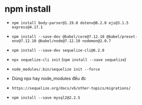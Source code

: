 # npm install

- `npm install body-parser@1.19.0 dotenv@8.2.0 ejs@3.1.5 express@4.17.1`

- `npm install --save-dev @babel/core@7.12.10 @babel/preset-env@7.12.10 @babel/node@7.12.10 nodemon@2.0.7`

- `npm install --save-dev sequelize-cli@6.2.0`
- `npx sequelize-cli init` (`npm install --save sequelize`)
- `node_modules/.bin/sequelize init --force`
- Dùng npx hay node_modules đều đc
- `https://sequelize.org/docs/v6/other-topics/migrations/`
- `npm install --save mysql2@2.2.5`